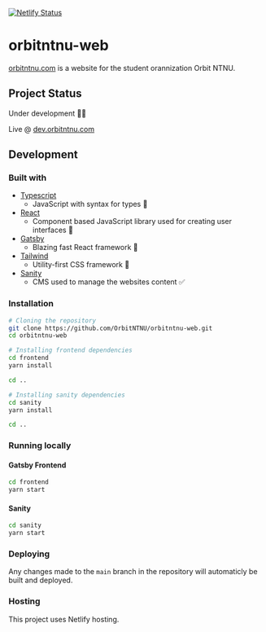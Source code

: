 [![Netlify Status](https://api.netlify.com/api/v1/badges/ef12d58e-6936-4291-9f29-76761f05b90e/deploy-status)](https://app.netlify.com/sites/keen-davinci-769980/deploys)

# orbitntnu-web

[orbitntnu.com](https://orbitntnu.com) is a website for the student orannization Orbit NTNU.

## Project Status

Under development 👩‍🔧

Live @ [dev.orbitntnu.com](https://dev.orbitntnu.com)

## Development

### Built with

- [Typescript](https://www.typescriptlang.org/)
  - JavaScript with syntax for types 💪
- [React](https://reactjs.org/)
  - Component based JavaScript library used for creating user interfaces 🌿
- [Gatsby](https://www.gatsbyjs.com/)
  - Blazing fast React framework 🚀
- [Tailwind](https://tailwindcss.com/)
  - Utility-first CSS framework 💅
- [Sanity](https://www.sanity.io/)
  - CMS used to manage the websites content ✅

### Installation

```bash
# Cloning the repository
git clone https://github.com/OrbitNTNU/orbitntnu-web.git
cd orbitntnu-web

# Installing frontend dependencies
cd frontend
yarn install

cd ..

# Installing sanity dependencies
cd sanity
yarn install

cd ..
```

### Running locally

#### Gatsby Frontend

```bash
cd frontend
yarn start
```

#### Sanity

```bash
cd sanity
yarn start
```

### Deploying

Any changes made to the `main` branch in the repository will automaticly be built and deployed.

### Hosting

This project uses Netlify hosting.
